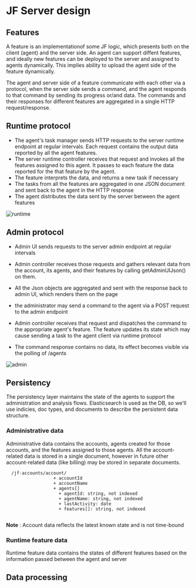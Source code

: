 # JF Server design

## Features

A feature is an implementationof some JF logic, which presents both on the client (agent) and the server side.
An agent can support diffent features, and ideally new features can be deployed to the server and assigned to agents dynamically. 
This implies ability to upload the agent side of the feature dynamically. 

The agent and server side of a feature communicate with each other via a protocol, when the server side sends a command, 
and the agent responds to that command by sending its progress or/and data.
The commands and their responses for different features are aggregated in a single HTTP request/response.

## Runtime protocol

* The agent's task manager sends HTTP requests to the server runtime endpoint at regular intervals.
Each request contains the output data reported by all the agent features.
* The server runtime controller receives that request and invokes all the features assigned to this agent. 
It passes to each feature the data reported for the that feature by the agent. 
* The feature interprets the data, and returns a new task if necessary
* The tasks from all the features are aggregated in one JSON document and sent back to the agent in the HTTP response
* The agent distributes the data sent by the server between the agent features

![runtime](https://www.websequencediagrams.com/cgi-bin/cdraw?lz=dGl0bGUgQWdlbnQgcnVudGltZSBwcm90b2NvbAoKVGFza01hbmFnZXItPisAIQVGZWF0dXJlOiBnZXRDb21tYW5kT3V0cHV0CgATDC0tPi0AMgs6IGYAMQYAJAcASg9SAHMGQ29udHJvbGxlcjogUE9TVCAvcnQvYWdlbnRJZCB7ADUNc30KACQRLT4rSkYAgUUFOiByZXBvcgCBJAhzQW5kR2V0VGFza3MoADkOKQoKAC0HAIFYCFAAgXYHAIFfCXBvbGwAKA4pAIFlBgAbDy0tPi0Adwl0YXNrAFEKLT4tAIFQEwCCDAcAgRIFAIE7EwCCKxcAKQYAgwwOAIMLDmV4ZWN1dGUAgxYHAIFpCACDJQcpCgo&s=modern-blue)

## Admin protocol

* Admin UI sends requests to the server admin endpoint at regular intervals
* Admin controller receives those requests and gathers relevant data from the account, its agents, and their features by calling getAdminUIJson() on them.
* All the Json objects are aggregated and sent with the response back to admin UI, which renders them on the page

* the administrator may send a command to the agent via a POST request to the admin endpoint
* Admin controller receives that request and dispatches the command to the appropriate agent's feature. 
  The feature updates its state which may cause sending a task to the agent client via runtime protocol
* The command response contains no data, its effect becomes visible via the polling of /agents

![admin](https://www.websequencediagrams.com/cgi-bin/cdraw?lz=dGl0bGUgQWRtaW4gcHJvdG9jb2wKCgALBVVJLT4rABUFQ29udHJvbGxlcjogR0VUIC9hZ2VudHMAIQcAFAotPitBY2NvdW50OiBnZXQAPwdKc29uCgARBy0tPi0AQhFhAC4GACMFAD8UZ2UAPRRnZQA3GGdlAC4fUACBYgdGZWF0dXJlAEYWABYPAIElFWYAOwYAgSQWAIFjCFVJAIENB1N0YXRlAIIuCACCSBZQT1MAglcISWQvY29tbWFuZCB7AGEHLCAACwcsIGRhdGF9AIE3KWEAg0AGAEkFKAA3DSkAgUMqb2sAgUYdMjAwCg&s=modern-blue)

## Persistency

The persistency layer maintains the state of the agents to support the administration and analysis flows.
Elasticsearch is used as the DB, so we'll use indicies, doc types, and documents to describe the persistent data structure.

### Administrative data

Administrative data contains the accounts, agents created for those accounts, and the features assigned to those agents.
All the account-related data is stored in a single document, however in future other account-related data (like billing) may be stored in separate documents.

~~~~~~~~~~~~~~
  /jf-accounts/account/
                  + accountId
                  + accountName
                  + agents[]
                    + agentId: string, not indexed
                    + agentName: string, not indexed
                    + lastActivity: date
                    + features[]: string, not indexed
                  
~~~~~~~~~~~~~~
  
**Note**
: Account data reflects the latest known state and is not time-bound
  
### Runtime feature data

Runtime feature data contains the states of different features based on the information passed between the agent and server

## Data processing

